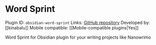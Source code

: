 # Word Sprint

Plugin ID: `obsidian-word-sprint`
Links: [GitHub repository](https://github.com/kinabalu/obsidian-word-sprint)
Developed by: [[kinabalu]]
Mobile compatible: [[Mobile-compatible plugins|Yes]]

Word Sprint for Obsidian plugin for your writing projects like Nanowrimo
